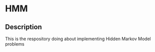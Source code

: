 # HMM

## Description

This is the respository doing about implementing Hidden Markov Model problems
